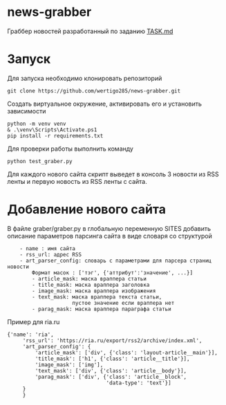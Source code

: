 # news-grabber
Граббер новостей разработанный по заданию [TASK.md](https://github.com/wertigo285/news-grabber/blob/main/TASK.md)

# Запуск

Для запуска необходимо клонировать репозиторий
```
git clone https://github.com/wertigo285/news-grabber.git
```
Создать виртуальное окружение, активировать его и установить зависимости
```
python -m venv venv
& .\venv\Scripts\Activate.ps1
pip install -r requirements.txt
```
Для проверки работы выполнить команду
```
python test_graber.py
```
Для каждого нового сайта скрипт выведет в консоль 3 новости из RSS ленты и первую новость из RSS ленты с сайта.

# Добавление нового сайта
В файле graber/graber.py в глобальную переменную SITES добавить описание параметров парсинга сайта в виде словаря со структурой
```
    - name : имя сайта
    - rss_url: адрес RSS
    - art_parser_config: словарь с параметрами для парсера страниц новости
        Формат масок : ['тэг', {'аттрибут':'значение', ...}]
        - article_mask: маска враппера статьи
        - title_mask: маска враппера заголовка
        - image_mask: маска враппера изображения
        - text_mask: маска враппера текста статьи,
                     пустое значение если враппера нет
        - parag_mask: маска враппера параграфа статьи
```

Пример для ria.ru
```
{'name': 'ria',
     'rss_url': 'https://ria.ru/export/rss2/archive/index.xml',
     'art_parser_config': {
         'article_mask': ['div', {'class': 'layout-article__main'}],
         'title_mask': ['h1', {'class': 'article__title'}],
         'image_mask': ['img'],
         'text_mask': ['div', {'class': 'article__body'}],
         'parag_mask': ['div', {'class': 'article__block',
                                'data-type': 'text'}]
     }
     }
```